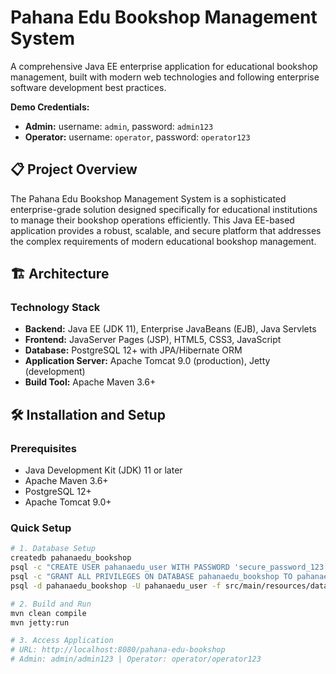 # Pahana Edu Bookshop Management System

A comprehensive Java EE enterprise application for educational bookshop management, built with modern web technologies and following enterprise software development best practices.

**Demo Credentials:**
- **Admin:** username: `admin`, password: `admin123`
- **Operator:** username: `operator`, password: `operator123`

## 📋 Project Overview

The Pahana Edu Bookshop Management System is a sophisticated enterprise-grade solution designed specifically for educational institutions to manage their bookshop operations efficiently. This Java EE-based application provides a robust, scalable, and secure platform that addresses the complex requirements of modern educational bookshop management.

## 🏗️ Architecture

### Technology Stack

- **Backend:** Java EE (JDK 11), Enterprise JavaBeans (EJB), Java Servlets
- **Frontend:** JavaServer Pages (JSP), HTML5, CSS3, JavaScript
- **Database:** PostgreSQL 12+ with JPA/Hibernate ORM
- **Application Server:** Apache Tomcat 9.0 (production), Jetty (development)
- **Build Tool:** Apache Maven 3.6+

## 🛠️ Installation and Setup

### Prerequisites

- Java Development Kit (JDK) 11 or later
- Apache Maven 3.6+
- PostgreSQL 12+
- Apache Tomcat 9.0+

### Quick Setup

```bash
# 1. Database Setup
createdb pahanaedu_bookshop
psql -c "CREATE USER pahanaedu_user WITH PASSWORD 'secure_password_123';"
psql -c "GRANT ALL PRIVILEGES ON DATABASE pahanaedu_bookshop TO pahanaedu_user;"
psql -d pahanaedu_bookshop -U pahanaedu_user -f src/main/resources/database-schema.sql

# 2. Build and Run
mvn clean compile
mvn jetty:run

# 3. Access Application
# URL: http://localhost:8080/pahana-edu-bookshop
# Admin: admin/admin123 | Operator: operator/operator123